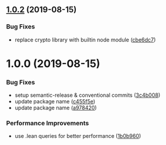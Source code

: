 ## [1.0.2](https://github.com/khaledosman/mongoose-jobqueue/compare/v1.0.1...v1.0.2) (2019-08-15)


### Bug Fixes

* replace crypto library with builtin node module ([cbe6dc7](https://github.com/khaledosman/mongoose-jobqueue/commit/cbe6dc7))

# 1.0.0 (2019-08-15)


### Bug Fixes

* setup semantic-release & conventional commits ([3c4b008](https://github.com/khaledosman/mongoose-jobqueue/commit/3c4b008))
* update package name ([c455f5e](https://github.com/khaledosman/mongoose-jobqueue/commit/c455f5e))
* update package name ([a978420](https://github.com/khaledosman/mongoose-jobqueue/commit/a978420))


### Performance Improvements

* use .lean queries for better performance ([1b0b960](https://github.com/khaledosman/mongoose-jobqueue/commit/1b0b960))
